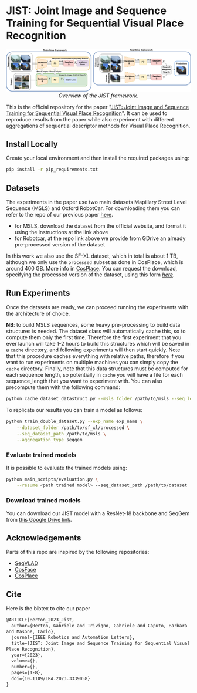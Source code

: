 # JIST: Joint Image and Sequence Training for Sequential Visual Place Recognition

<p align="center">
  <img src="./assets/architecture.jpg">
    <br/><em>Overview of the JIST framework.</em>
</p>

This is the official repository for the paper "[JIST: Joint Image and Sequence Training for Sequential Visual Place Recognition](https://ieeexplore.ieee.org/document/10339796)". It can be used to reproduce results from the paper while also experiment with different aggregations of sequential descriptor methods for Visual Place Recognition.

## Install Locally
Create your local environment and then install the required packages using:
``` bash
pip install -r pip_requirements.txt
```

## Datasets
The experiments in the paper use two main datasets Mapillary Street Level Sequence (MSLS) and Oxford RobotCar.
For downloading them you can refer to the repo of our previous paper <a href="https://github.com/vandal-vpr/vg-transformers#datasets">here</a>.
- for MSLS, download the dataset from the official website, and format it using the instructions at the link above
- for Robotcar, at the repo link above we provide from GDrive an already pre-processed version of the dataset 

In this work we also use the SF-XL dataset, which in total is about 1 TB, although we only use the `processed` subset as done in CosPlace, which is around 400 GB. More info in [CosPlace](https://github.com/gmberton/CosPlace). 
You can request the download, specifying the processed version of the dataset, using this form  [_here_](https://forms.gle/wpyDzhDyoWLQygAT9).

## Run Experiments
Once the datasets are ready, we can proceed running the experiments with the architecture of choice.

**NB**: to build MSLS sequences, some heavy pre-processing to build data structures is needed. The dataset class will automatically cache this,
so to compute them only the first time. Therefore the first experiment that you ever launch will take 1-2 hours to build this structures which will
be saved in a `cache` directory, and following experiments will then start quickly. Note that this procedure caches everything with relative paths,
therefore if you want to run experiments on multiple machines you can simply copy the `cache` directory.
Finally, note that this data structures must be computed for each sequence length, so potentially in `cache` you will have a file for each sequence_length
that you want to experiment with. You can also precompute them with the following command:
```bash
python cache_dataset_datastruct.py --msls_folder /path/to/msls --seq_len SL
```

To replicate our results you can train a model as follows:

```bash
python train_double_dataset.py --exp_name exp_name \
    --dataset_folder /path/to/sf_xl/processed \
    --seq_dataset_path /path/to/msls \
    --aggregation_type seqgem 
```

### Evaluate trained models 
It is possible to evaluate the trained models using:
``` bash 
python main_scripts/evaluation.py \
	--resume <path trained model> --seq_dataset_path /path/to/dataset
```

### Download trained models
You can download our JIST model with a ResNet-18 backbone and SeqGem from [this Google Drive link](https://drive.google.com/file/d/1F6eVrR-0LseE-tfbT8Y8WT92_O11lt5o/view?usp=sharing).

## Acknowledgements

Parts of this repo are inspired by the following repositories:
- [SeqVLAD](https://github.com/vandal-vpr/vg-transformers)
- [CosFace](https://github.com/MuggleWang/CosFace_pytorch/blob/master/layer.py)
- [CosPlace](https://github.com/gmberton/CosPlace)

## Cite
Here is the bibtex to cite our paper

```
@ARTICLE{Berton_2023_Jist,
  author={Berton, Gabriele and Trivigno, Gabriele and Caputo, Barbara and Masone, Carlo},
  journal={IEEE Robotics and Automation Letters}, 
  title={JIST: Joint Image and Sequence Training for Sequential Visual Place Recognition}, 
  year={2023},
  volume={},
  number={},
  pages={1-8},
  doi={10.1109/LRA.2023.3339058}
}
```
